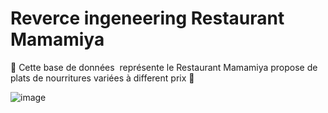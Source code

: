 # Reverce ingeneering Restaurant Mamamiya

:cake: Cette base de données  représente le Restaurant Mamamiya propose de plats de nourritures variées à different prix :banana:


![image](Mamamiya.PNG)
